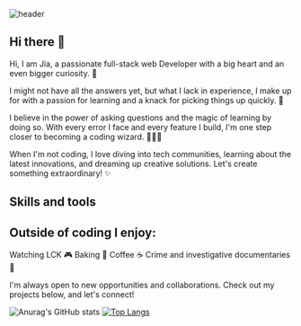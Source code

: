 ![header](https://capsule-render.vercel.app/api?type=waving&height=200&text=Jia%20Yoo&fontAlign=80&fontAlignY=40&color=gradient)



## Hi there 👋
Hi, I am Jia, a passionate full-stack web Developer with a big heart and an even bigger curiosity. 🌟  

I might not have all the answers yet, but what I lack in experience, I make up for with a passion for learning and a knack for picking things up quickly. 🌱

I believe in the power of asking questions and the magic of learning by doing so. With every error I face and every feature I build, I'm one step closer to becoming a coding wizard. 🧙‍♂️✨

When I'm not coding, I love diving into tech communities, learning about the latest innovations, and dreaming up creative solutions. Let's create something extraordinary! ✨


## Skills and tools



## Outside of coding I enjoy:
Watching LCK 🎮
Baking 🥐
Coffee ☕
Crime and investigative documentaries 🖖

I'm always open to new opportunities and collaborations. Check out my projects below, and let's connect!



![Anurag's GitHub stats](https://github-readme-stats.vercel.app/api?username=jia-yoo&show_icons=true&theme=radical)
[![Top Langs](https://github-readme-stats.vercel.app/api/top-langs/?username=jia-yoo&layout=compact)](https://github.com/delay-100/github-readme-stats)


